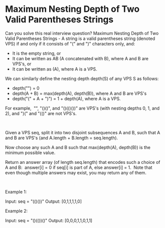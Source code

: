 # Maximum Nesting Depth of Two Valid Parentheses Strings

Can you solve this real interview question? Maximum Nesting Depth of Two Valid Parentheses Strings - A string is a valid parentheses string (denoted VPS) if and only if it consists of "(" and ")" characters only, and:

 * It is the empty string, or
 * It can be written as AB (A concatenated with B), where A and B are VPS's, or
 * It can be written as (A), where A is a VPS.

We can similarly define the nesting depth depth(S) of any VPS S as follows:

 * depth("") = 0
 * depth(A + B) = max(depth(A), depth(B)), where A and B are VPS's
 * depth("(" + A + ")") = 1 + depth(A), where A is a VPS.

For example,  "", "()()", and "()(()())" are VPS's (with nesting depths 0, 1, and 2), and ")(" and "(()" are not VPS's.

 

Given a VPS seq, split it into two disjoint subsequences A and B, such that A and B are VPS's (and A.length + B.length = seq.length).

Now choose any such A and B such that max(depth(A), depth(B)) is the minimum possible value.

Return an answer array (of length seq.length) that encodes such a choice of A and B:  answer[i] = 0 if seq[i] is part of A, else answer[i] = 1.  Note that even though multiple answers may exist, you may return any of them.

 

Example 1:


Input: seq = "(()())"
Output: [0,1,1,1,1,0]


Example 2:


Input: seq = "()(())()"
Output: [0,0,0,1,1,0,1,1]